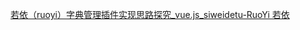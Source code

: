 [若依（ruoyi）字典管理插件实现思路探究_vue.js_siweidetu-RuoYi 若依](https://ruoyi.csdn.net/656ffcc776f0791b6eca7e58.html)